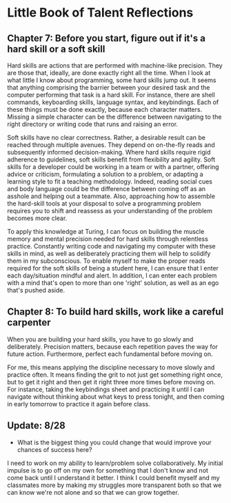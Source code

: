 # Little Book of Talent Reflections

## Chapter 7: Before you start, figure out if it's a hard skill or a soft skill

Hard skills are actions that are performed with machine-like precision. They are those that, ideally, are done exactly right all the time. When I look at what little I know about programming, some hard skills jump out. It seems that anything comprising the barrier between your desired task and the computer performing that task is a hard skill.  For instance, there are shell commands, keyboarding skills, language syntax, and keybindings.  Each of these things must be done exactly, because each character matters.  Missing a simple character can be the difference between navigating to the right directory or writing code that runs and raising an error.

Soft skills have no clear correctness. Rather, a desirable result can be reached through multiple avenues.  They depend on on-the-fly reads and subsequently informed decision-making.  Where hard skills require rigid adherence to guidelines, soft skills benefit from flexibility and agility.  Soft skills for a developer could be working in a team or with a partner, offering advice or criticism, formulating a solution to a problem, or adapting a learning style to fit a teaching methodology.  Indeed, reading social cues and body language could be the difference between coming off as an asshole and helping out a teammate. Also, approaching how to assemble the hard-skill tools at your disposal to solve a programming problem requires you to shift and reassess as your understanding of the problem becomes more clear.

To apply this knowledge at Turing, I can focus on building the muscle memory and mental precision needed for hard skills through relentless practice.  Constantly writing code and navigating my computer with these skills in mind, as well as deliberately practicing them will help to solidify them in my subconscious.  To enable myself to make the proper reads required for the soft skills of being a student here, I can ensure that I enter each day/situation mindful and alert. In addition, I can enter each problem with a mind that's open to more than one 'right' solution, as well as an ego that's pushed aside.

## Chapter 8: To build hard skills, work like a careful carpenter

When you are building your hard skills, you have to go slowly and deliberately.  Precision matters, because each repetition paves the way for future action.  Furthermore, perfect each fundamental before moving on.

For me, this means applying the discipline necessary to move slowly and practice often. It means finding the grit to not just get something right once, but to get it right and then get it right three more times before moving on. For instance, taking the keybindings sheet and practicing it until I can navigate without thinking about what keys to press tonight, and then coming in early tomorrow to practice it again before class.

## Update: 8/28

- What is the biggest thing you could change that would improve your chances of success here?

I need to work on my ability to learn/problem solve collaboratively.  My initial impulse is to go off on my own for something that I don't know and not come back until I understand it better.  I think I could benefit myself and my classmates more by making my struggles more transparent both so that we can know we're not alone and so that we can grow together.
